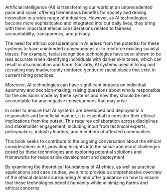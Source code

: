

Artificial intelligence (AI) is transforming our world at an unprecedented pace and scale, offering tremendous benefits for society and driving innovation in a wide range of industries. However, as AI technologies become more sophisticated and integrated into our daily lives, they bring with them important ethical considerations related to fairness, accountability, transparency, and privacy.

The need for ethical considerations in AI arises from the potential for these systems to have unintended consequences or to reinforce existing societal biases. For example, facial recognition technologies have been shown to be less accurate when identifying individuals with darker skin tones, which can result in discrimination and harm. Similarly, AI systems used in hiring and recruiting may inadvertently reinforce gender or racial biases that exist in current hiring practices.

Moreover, AI technologies can have significant impacts on individual autonomy and decision-making, raising questions about who is responsible for the decisions made by these systems and how they should be held accountable for any negative consequences that may arise.

In order to ensure that AI systems are developed and deployed in a responsible and beneficial manner, it is essential to consider their ethical implications from the outset. This requires collaboration across disciplines and stakeholder engagement, including input from technical experts, policymakers, industry leaders, and members of affected communities.

This book seeks to contribute to the ongoing conversation about the ethical considerations in AI, providing insights into the social and moral challenges posed by these technologies and exploring potential solutions and frameworks for responsible development and deployment.

By examining the theoretical foundations of AI ethics, as well as practical applications and case studies, we aim to provide a comprehensive overview of the ethical debates surrounding AI and offer guidance on how to ensure that these technologies benefit humanity while minimizing harms and ethical concerns.
